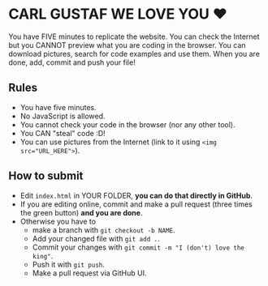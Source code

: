 # CARL GUSTAF WE LOVE YOU :heart:

You have FIVE minutes to replicate the website. You can check the Internet but you CANNOT preview what you are coding in the browser. You can download pictures, search for code examples and use them. When you are done, add, commit and push your file!

## Rules
- You have five minutes.
- No JavaScript is allowed.
- You cannot check your code in the browser (nor any other tool).
- You CAN "steal" code :D!
- You can use pictures from the Internet (link to it using `<img src="URL_HERE">`).

## How to submit
- Edit `index.html` in YOUR FOLDER, **you can do that directly in GitHub**.
- If you are editing online, commit and make a pull request (three times the green button) **and you are done**.
- Otherwise you have to
  + make a branch with `git checkout -b NAME`.
  + Add your changed file with `git add .`.
  + Commit your changes with `git commit -m "I (don't) love the king"`.
  + Push it with `git push`.
  + Make a pull request via GitHub UI.

